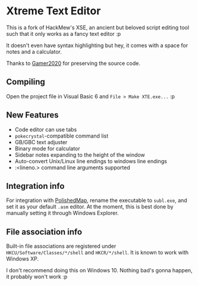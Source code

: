 # Xtreme Text Editor

This is a fork of HackMew's XSE, an ancient but beloved script editing tool such that it only works as a fancy text editor :p

It doesn't even have syntax highlighting but hey, it comes with a space for notes and a calculator.

Thanks to [Gamer2020](https://github.com/gamer2020) for preserving the source code.

## Compiling

Open the project file in Visual Basic 6 and `File > Make XTE.exe...` :p

## New Features
* Code editor can use tabs
* `pokecrystal`-compatible command list
* GB/GBC text adjuster
* Binary mode for calculator
* Sidebar notes expanding to the height of the window
* Auto-convert Unix/Linux line endings to windows line endings
* <filename>:<lineno.> command line arguments supported

## Integration info

For integration with [PolishedMap](https://github.com/Rangi42/polished-map), rename the executable to `subl.exe`, and set it as your default `.asm` editor. At the moment, this is best done by manually setting it through Windows Explorer.

## File association info

Built-in file associations are registered under `HKCU/Software/Classes/*/shell` and `HKCR/*/shell`. It is known to work with Windows XP.

I don't recommend doing this on Windows 10. Nothing bad's gonna happen, it probably won't work :p